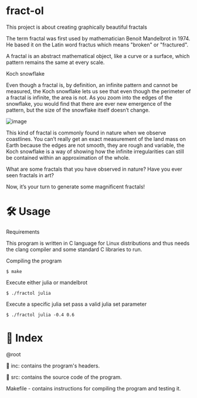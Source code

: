 # fract-ol
This project is about creating graphically beautiful fractals

The term fractal was first used by mathematician Benoit Mandelbrot in 1974. He based
it on the Latin word fractus which means "broken" or "fractured".

A fractal is an abstract mathematical object, like a curve or a surface, which pattern
remains the same at every scale.

Koch snowflake

Even though a fractal is, by definition, an infinite pattern and cannot be measured, the Koch snowflake lets us see that even though the perimeter of a fractal is infinite, the area is not. As you zoom into the edges of the snowflake, you would find that there are ever new emergence of the pattern, but the size of the snowflake itself doesn’t change.

![image](https://github.com/Simpli-Code/fract-ol/assets/74283859/a0446cd7-79b6-4644-8a8b-ee9ec182916e)


This kind of fractal is commonly found in nature when we observe coastlines. You can’t really get an exact measurement of the land mass on Earth because the edges are not smooth, they are rough and variable, the Koch snowflake is a way of showing how the infinite irregularities can still be contained within an approximation of the whole.

What are some fractals that you have observed in nature? Have you ever seen fractals in art?

Now, it’s your turn to generate some magnificent fractals!

# 🛠️ Usage
Requirements

This program is written in C language for Linux distributions and thus needs the clang compiler and some standard C libraries to run.

Compiling the program

```
$ make
```

Execute either julia or mandelbrot

```
$ ./fractol julia
```

Execute a specific julia set pass a valid julia set parameter

```
$ ./fractol julia -0.4 0.6
```

# 📑 Index

@root

📁 inc: contains the program's headers.

📁 src: contains the source code of the program.

Makefile - contains instructions for compiling the program and testing it.
